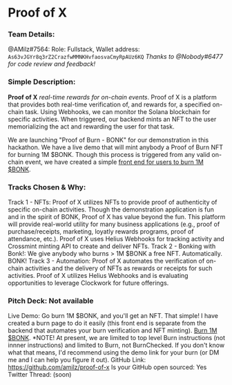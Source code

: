 # Proof of X

### Team Details:
@AMilz#7564: Role: Fullstack, Wallet address: `As63vJGYr8q3rZ2CrazfwMMNKHvfaosvaCmyRpAUz6KQ`
*Thanks to @Nobody#6477 for code review and feedback!*

### Simple Description:
**Proof of X** *real-time rewards for on-chain events*. 
Proof of X is a platform that provides both real-time verification of, and rewards for, a specified on-chain task. Using Webhooks, we can monitor the Solana blockchain for specific activities. When triggered, our backend mints an NFT to the user memorializing the act and rewarding the user for that task. 

We are launching "Proof of Burn - BONK" for our demonstration in this hackathon. We have a live demo that will mint anybody a Proof of Burn NFT for burning 1M $BONK. Though this process is triggered from any valid on-chain event, we have created a simple [front end for users to burn 1M $BONK](https://sandstorm.amilz.com/).  

### Tracks Chosen & Why:
Track 1 - NFTs: Proof of X utilizes NFTs to provide proof of authenticity of specific on-chain activities. Though the demonstration application is fun and in the spirit of BONK, Proof of X has value beyond the fun. This platform will provide real-world utility for many business applications (e.g., proof of purchase/receipts, marketing, loyatly rewards programs, proof of attendance, etc.). Proof of X uses Helius Webhooks for tracking activity and Crossmint minting API to create and deliver NFTs. 
Track 2 - Bonking with Bonk!: We give anybody who burns > 1M $BONK a free NFT. Automatically. BONK!
Track 3 - Automation: Proof of X automates the verification of on-chain activities and the delivery of NFTs as rewards or receipts for such activities. Proof of X utilizes Helius Webhooks and is evaluating opportunities to leverage Clockwork for future offerings. 

### Pitch Deck: Not available
Live Demo: Go burn 1M $BONK, and you'll get an NFT. That simple! I have created a burn page to do it easily (this front end is separate from the backend that automates your burn verification and NFT minting). [Burn 1M $BONK](https://sandstorm.amilz.com/).
*NOTE! At present, we are limited to top level Burn instructions (not innner instructions) and limited to Burn, not BurnChecked. If you don't know what that means, I'd recommend using the demo link for your burn (or DM me and I can help you figure it out).
GitHub Link: https://github.com/amilz/proof-of-x
Is your GitHub open sourced: Yes
Twitter Thread: (soon)